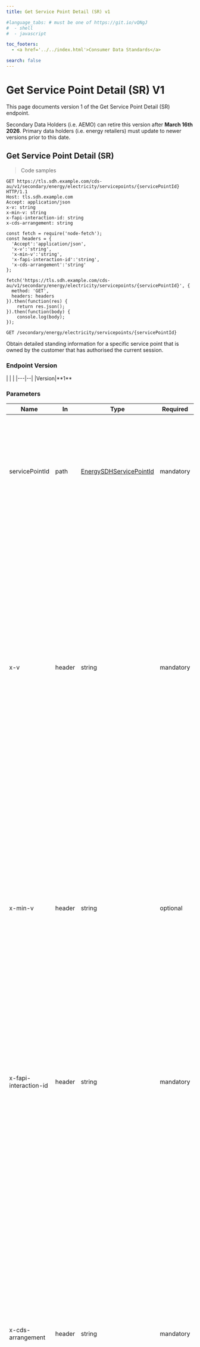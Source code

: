 ```yaml
---
title: Get Service Point Detail (SR) v1

#language_tabs: # must be one of https://git.io/vQNgJ
#  - shell
#  - javascript

toc_footers:
  - <a href='../../index.html'>Consumer Data Standards</a>

search: false
---
```


# Get Service Point Detail (SR) V1
This page documents version 1 of the Get Service Point Detail (SR) endpoint. 

Secondary Data Holders (i.e. AEMO) can retire this version after **March 16th 2026**. Primary data holders (i.e. energy retailers) must update to newer versions prior to this date.

## Get Service Point Detail (SR)

<p id="get-service-point-detail-sr" class="orig-anchor"></p>

> Code samples

```http
GET https://tls.sdh.example.com/cds-au/v1/secondary/energy/electricity/servicepoints/{servicePointId} HTTP/1.1
Host: tls.sdh.example.com
Accept: application/json
x-v: string
x-min-v: string
x-fapi-interaction-id: string
x-cds-arrangement: string
```

```javascript--nodejs
const fetch = require('node-fetch');
const headers = {
  'Accept':'application/json',
  'x-v':'string',
  'x-min-v':'string',
  'x-fapi-interaction-id':'string',
  'x-cds-arrangement':'string'
};

fetch('https://tls.sdh.example.com/cds-au/v1/secondary/energy/electricity/servicepoints/{servicePointId}', {
  method: 'GET',
  headers: headers
}).then(function(res) {
    return res.json();
}).then(function(body) {
    console.log(body);
});
```

`GET /secondary/energy/electricity/servicepoints/{servicePointId}`

Obtain detailed standing information for a specific service point that is owned by the customer that has authorised the current session.

<h3 id="cdr-energy-secondary-data-holder-api_get-service-point-detail-sr_endpoint-version">Endpoint Version</h3>
|   |  |
|---|--|
|Version|**1**

<h3 id="cdr-energy-secondary-data-holder-api_get-service-point-detail-sr_parameters">Parameters</h3>

|Name|In|Type|Required|Default|Description|
|---|---|---|---|---|---|
|servicePointId|path|[EnergySDHServicePointId](#schemacdr-energy-secondary-data-holder-apienergysdhservicepointid)|mandatory||The independent ID of the service point, known in the industry as the NMI. The _servicePointId_ will be replaced with NMI for all interactions between Data Holder and AEMO.|
|x-v|header|string|mandatory||Version of the API endpoint requested by the client. Must be set to a positive integer. The endpoint should respond with the highest supported version between [_x-min-v_](#request-headers) and [_x-v_](#request-headers). If the value of [_x-min-v_](#request-headers) is equal to or higher than the value of [_x-v_](#request-headers) then the [_x-min-v_](#request-headers) header should be treated as absent. If all versions requested are not supported then the endpoint **MUST** respond with a `406 Not Acceptable`. See [HTTP Headers](#request-headers).|
|x-min-v|header|string|optional||Minimum version of the API endpoint requested by the client. Must be set to a positive integer if provided. The endpoint should respond with the highest supported version between [_x-min-v_](#request-headers) and [_x-v_](#request-headers). If all versions requested are not supported then the endpoint **MUST** respond with a `406 Not Acceptable`.|
|x-fapi-interaction-id|header|string|mandatory||The _x-fapi-interaction-id_ header value provided by the Data Recipient. If not supplied by the Data Recipient, the primary Data Holder **MUST** create a unique **[[RFC4122]](#nref-RFC4122)** UUID value for the _x-fapi-interaction-id_ header.|
|x-cds-arrangement|header|string|mandatory||A unique string representing a consent arrangement between a Data Recipient Software Product and Data Holder for a given consumer. The identifier **MUST** be unique per customer according to the definition of customer in the CDR Federation section of this profile. The _x-cds-arrangement_ should contain the arrangement ID for the consent that the request is being made under and will be used for tracing and audit purposes. This field **MUST** be populated but AEMO **MUST NOT** seek to validate the consent associated with the arrangement.|

> Example responses

> 200 Response

```json
{
  "data": {
    "servicePointId": "string",
    "nationalMeteringId": "string",
    "servicePointClassification": "EXTERNAL_PROFILE",
    "servicePointStatus": "ACTIVE",
    "jurisdictionCode": "ALL",
    "isGenerator": false,
    "validFromDate": "string",
    "lastUpdateDateTime": "string",
    "consumerProfile": {
      "classification": "BUSINESS",
      "threshold": "LOW"
    },
    "distributionLossFactor": {
      "code": "string",
      "description": "string",
      "lossValue": "string"
    },
    "relatedParticipants": [
      {
        "party": "string",
        "role": "FRMP"
      }
    ],
    "location": {
      "addressUType": "paf",
      "simple": {
        "mailingName": "string",
        "addressLine1": "string",
        "addressLine2": "string",
        "addressLine3": "string",
        "postcode": "string",
        "city": "string",
        "state": "string",
        "country": "AUS"
      },
      "paf": {
        "dpid": "string",
        "thoroughfareNumber1": 0,
        "thoroughfareNumber1Suffix": "string",
        "thoroughfareNumber2": 0,
        "thoroughfareNumber2Suffix": "string",
        "flatUnitType": "string",
        "flatUnitNumber": "string",
        "floorLevelType": "string",
        "floorLevelNumber": "string",
        "lotNumber": "string",
        "buildingName1": "string",
        "buildingName2": "string",
        "streetName": "string",
        "streetType": "string",
        "streetSuffix": "string",
        "postalDeliveryType": "string",
        "postalDeliveryNumber": 0,
        "postalDeliveryNumberPrefix": "string",
        "postalDeliveryNumberSuffix": "string",
        "localityName": "string",
        "postcode": "string",
        "state": "string"
      }
    },
    "meters": [
      {
        "meterId": "string",
        "specifications": {
          "status": "CURRENT",
          "installationType": "BASIC",
          "manufacturer": "string",
          "model": "string",
          "readType": "string",
          "nextScheduledReadDate": "string"
        },
        "registers": [
          {
            "registerId": "string",
            "registerSuffix": "string",
            "averagedDailyLoad": 0,
            "registerConsumptionType": "INTERVAL",
            "networkTariffCode": "string",
            "unitOfMeasure": "string",
            "timeOfDay": "ALLDAY",
            "multiplier": 0,
            "controlledLoad": true,
            "consumptionType": "ACTUAL"
          }
        ]
      }
    ]
  },
  "links": {
    "self": "string"
  },
  "meta": {}
}
```

<h3 id="cdr-energy-secondary-data-holder-api_get-service-point-detail-sr_responses">Responses</h3>

|Status|Meaning|Description|Schema|
|---|---|---|---|
|200|[OK](https://tools.ietf.org/html/rfc7231#section-6.3.1)|Successful response|[EnergyServicePointDetailResponse](#schemacdr-energy-secondary-data-holder-apienergyservicepointdetailresponse)|
|400|[Bad Request](https://tools.ietf.org/html/rfc7231#section-6.5.1)|The following error codes **MUST** be supported:<br/><ul class="error-code-list"><li>[400 - Invalid Field](#error-400-field-invalid)</li><li>[400 - Missing Required Field](#error-400-field-missing)</li><li>[400 - Invalid Version](#error-400-header-invalid-version)</li></ul>|[ResponseErrorListV2](#schemacdr-energy-secondary-data-holder-apiresponseerrorlistv2)|
|404|[Not Found](https://tools.ietf.org/html/rfc7231#section-6.5.4)|The following error codes **MUST** be supported:<br/><ul class="error-code-list"><li>[404 - Unavailable Service Point](#error-404-unavailable-service-point)</li><li>[404 - Invalid Service Point](#error-404-invalid-service-point)</li></ul>|[ResponseErrorListV2](#schemacdr-energy-secondary-data-holder-apiresponseerrorlistv2)|
|406|[Not Acceptable](https://tools.ietf.org/html/rfc7231#section-6.5.6)|The following error codes **MUST** be supported:<br/><ul class="error-code-list"><li>[406 - Unsupported Version](#error-406-header-unsupported-version)</li></ul>|[ResponseErrorListV2](#schemacdr-energy-secondary-data-holder-apiresponseerrorlistv2)|

<h3 id="cdr-energy-secondary-data-holder-api_get-service-point-detail-sr_response-headers">Response Headers</h3>

|Status|Header|Type|Required|Description|
|---|---|---|---|---|
|200|x-v|string|mandatory|The [payload version](#response-headers) that the endpoint has responded with.|
|200|x-fapi-interaction-id|string|mandatory|An **[[RFC4122]](#nref-RFC4122)** UUID used as a correlation id. If provided, the data holder **MUST** play back this value in the _x-fapi-interaction-id_ response header. If not provided a **[[RFC4122]](#nref-RFC4122)** UUID value is required to be provided in the response header to track the interaction.|
|400|x-fapi-interaction-id|string|mandatory|An **[[RFC4122]](#nref-RFC4122)** UUID used as a correlation id. If provided, the data holder **MUST** play back this value in the _x-fapi-interaction-id_ response header. If not provided a **[[RFC4122]](#nref-RFC4122)** UUID value is required to be provided in the response header to track the interaction.|
|404|x-fapi-interaction-id|string|optional|An **[[RFC4122]](#nref-RFC4122)** UUID used as a correlation id. If provided, the data holder **MUST** play back this value in the _x-fapi-interaction-id_ response header. If not provided a **[[RFC4122]](#nref-RFC4122)** UUID value is required to be provided in the response header to track the interaction.|
|406|x-fapi-interaction-id|string|mandatory|An **[[RFC4122]](#nref-RFC4122)** UUID used as a correlation id. If provided, the data holder **MUST** play back this value in the _x-fapi-interaction-id_ response header. If not provided a **[[RFC4122]](#nref-RFC4122)** UUID value is required to be provided in the response header to track the interaction.|

  
    
      <aside class="success">
This operation may only be called by an Energy Retailer using the information security policies defined by AEMO.
</aside>


<h2 class="schema-heading" id="cdr-energy-api-schemas">Schemas</h2>

<h3 class="schema-toc" id="cdr-energy-secondary-data-holder-api_schemas_tocSenergysdhservicepointid">EnergySDHServicePointId</h3>
<p id="tocSenergysdhservicepointid" class="orig-anchor"></p>

<p>
  <a id="cdr-energy-secondary-data-holder-api_schema-base_energysdhservicepointid"></a>
  <a class="schema-anchor" id="schemacdr-energy-secondary-data-holder-apienergysdhservicepointid"></a>
</p>

```json
"string"
```

*The independent ID of the service point, known in the industry as the National Meter Identifier (NMI). Note that the _servicePointId_ will be replaced with NMI for all interactions between Data Holder and AEMO.*

<h3 id="cdr-energy-secondary-data-holder-api_energysdhservicepointid_properties">Properties</h3>

|Name|Type|Required|Default|Description|
|---|---|---|---|---|
|*anonymous*|[ASCIIString](#common-field-types)|mandatory||The independent ID of the service point, known in the industry as the National Meter Identifier (NMI). Note that the _servicePointId_ will be replaced with NMI for all interactions between Data Holder and AEMO.|

<h3 class="schema-toc" id="cdr-energy-secondary-data-holder-api_schemas_tocSenergyservicepointdetailresponse">EnergyServicePointDetailResponse</h3>
<p id="tocSenergyservicepointdetailresponse" class="orig-anchor"></p>

<p>
  <a id="cdr-energy-secondary-data-holder-api_schema-base_energyservicepointdetailresponse"></a>
  <a class="schema-anchor" id="schemacdr-energy-secondary-data-holder-apienergyservicepointdetailresponse"></a>
</p>

```json
{
  "data": {
    "servicePointId": "string",
    "nationalMeteringId": "string",
    "servicePointClassification": "EXTERNAL_PROFILE",
    "servicePointStatus": "ACTIVE",
    "jurisdictionCode": "ALL",
    "isGenerator": false,
    "validFromDate": "string",
    "lastUpdateDateTime": "string",
    "consumerProfile": {
      "classification": "BUSINESS",
      "threshold": "LOW"
    },
    "distributionLossFactor": {
      "code": "string",
      "description": "string",
      "lossValue": "string"
    },
    "relatedParticipants": [
      {
        "party": "string",
        "role": "FRMP"
      }
    ],
    "location": {
      "addressUType": "paf",
      "simple": {
        "mailingName": "string",
        "addressLine1": "string",
        "addressLine2": "string",
        "addressLine3": "string",
        "postcode": "string",
        "city": "string",
        "state": "string",
        "country": "AUS"
      },
      "paf": {
        "dpid": "string",
        "thoroughfareNumber1": 0,
        "thoroughfareNumber1Suffix": "string",
        "thoroughfareNumber2": 0,
        "thoroughfareNumber2Suffix": "string",
        "flatUnitType": "string",
        "flatUnitNumber": "string",
        "floorLevelType": "string",
        "floorLevelNumber": "string",
        "lotNumber": "string",
        "buildingName1": "string",
        "buildingName2": "string",
        "streetName": "string",
        "streetType": "string",
        "streetSuffix": "string",
        "postalDeliveryType": "string",
        "postalDeliveryNumber": 0,
        "postalDeliveryNumberPrefix": "string",
        "postalDeliveryNumberSuffix": "string",
        "localityName": "string",
        "postcode": "string",
        "state": "string"
      }
    },
    "meters": [
      {
        "meterId": "string",
        "specifications": {
          "status": "CURRENT",
          "installationType": "BASIC",
          "manufacturer": "string",
          "model": "string",
          "readType": "string",
          "nextScheduledReadDate": "string"
        },
        "registers": [
          {
            "registerId": "string",
            "registerSuffix": "string",
            "averagedDailyLoad": 0,
            "registerConsumptionType": "INTERVAL",
            "networkTariffCode": "string",
            "unitOfMeasure": "string",
            "timeOfDay": "ALLDAY",
            "multiplier": 0,
            "controlledLoad": true,
            "consumptionType": "ACTUAL"
          }
        ]
      }
    ]
  },
  "links": {
    "self": "string"
  },
  "meta": {}
}
```

<h3 id="cdr-energy-secondary-data-holder-api_energyservicepointdetailresponse_properties">Properties</h3>

|Name|Type|Required|Default|Description|
|---|---|---|---|---|
|data|[EnergyServicePointDetail](#schemacdr-energy-secondary-data-holder-apienergyservicepointdetail)|mandatory||none|
|links|[Links](#schemacdr-energy-secondary-data-holder-apilinks)|mandatory||none|
|meta|[Meta](#schemacdr-energy-secondary-data-holder-apimeta)|optional||none|

<h3 class="schema-toc" id="cdr-energy-secondary-data-holder-api_schemas_tocSenergyservicepointdetail">EnergyServicePointDetail</h3>
<p id="tocSenergyservicepointdetail" class="orig-anchor"></p>

<p>
  <a id="cdr-energy-secondary-data-holder-api_schema-base_energyservicepointdetail"></a>
  <a class="schema-anchor" id="schemacdr-energy-secondary-data-holder-apienergyservicepointdetail"></a>
</p>

```json
{
  "servicePointId": "string",
  "nationalMeteringId": "string",
  "servicePointClassification": "EXTERNAL_PROFILE",
  "servicePointStatus": "ACTIVE",
  "jurisdictionCode": "ALL",
  "isGenerator": false,
  "validFromDate": "string",
  "lastUpdateDateTime": "string",
  "consumerProfile": {
    "classification": "BUSINESS",
    "threshold": "LOW"
  },
  "distributionLossFactor": {
    "code": "string",
    "description": "string",
    "lossValue": "string"
  },
  "relatedParticipants": [
    {
      "party": "string",
      "role": "FRMP"
    }
  ],
  "location": {
    "addressUType": "paf",
    "simple": {
      "mailingName": "string",
      "addressLine1": "string",
      "addressLine2": "string",
      "addressLine3": "string",
      "postcode": "string",
      "city": "string",
      "state": "string",
      "country": "AUS"
    },
    "paf": {
      "dpid": "string",
      "thoroughfareNumber1": 0,
      "thoroughfareNumber1Suffix": "string",
      "thoroughfareNumber2": 0,
      "thoroughfareNumber2Suffix": "string",
      "flatUnitType": "string",
      "flatUnitNumber": "string",
      "floorLevelType": "string",
      "floorLevelNumber": "string",
      "lotNumber": "string",
      "buildingName1": "string",
      "buildingName2": "string",
      "streetName": "string",
      "streetType": "string",
      "streetSuffix": "string",
      "postalDeliveryType": "string",
      "postalDeliveryNumber": 0,
      "postalDeliveryNumberPrefix": "string",
      "postalDeliveryNumberSuffix": "string",
      "localityName": "string",
      "postcode": "string",
      "state": "string"
    }
  },
  "meters": [
    {
      "meterId": "string",
      "specifications": {
        "status": "CURRENT",
        "installationType": "BASIC",
        "manufacturer": "string",
        "model": "string",
        "readType": "string",
        "nextScheduledReadDate": "string"
      },
      "registers": [
        {
          "registerId": "string",
          "registerSuffix": "string",
          "averagedDailyLoad": 0,
          "registerConsumptionType": "INTERVAL",
          "networkTariffCode": "string",
          "unitOfMeasure": "string",
          "timeOfDay": "ALLDAY",
          "multiplier": 0,
          "controlledLoad": true,
          "consumptionType": "ACTUAL"
        }
      ]
    }
  ]
}
```

<h3 id="cdr-energy-secondary-data-holder-api_energyservicepointdetail_properties">Properties</h3>

*allOf*

|Name|Type|Required|Default|Description|
|---|---|---|---|---|
|*anonymous*|[EnergyServicePoint](#schemacdr-energy-secondary-data-holder-apienergyservicepoint)|mandatory||none|

*and*

|Name|Type|Required|Default|Description|
|---|---|---|---|---|
|*anonymous*|object|mandatory||none|
|» distributionLossFactor|object|mandatory||none|
|»» code|string|mandatory||A code used to identify data loss factor for the service point values. Refer to AEMO distribution loss factor documents for each financial year to interpret.|
|»» description|string|mandatory||Description of the data loss factor code and value.|
|»» lossValue|string|mandatory||The value associated with the loss factor code.|
|» relatedParticipants|[object]|mandatory||none|
|»» party|string|mandatory||The name of the party/organisation related to this service point.|
|»» role|[Enum](#common-field-types)|mandatory||The role performed by this participant in relation to the service point. Note the details of enumeration values below: <ul><li>`FRMP`: Financially Responsible Market Participant</li><li>`LNSP`: Local Network Service Provider or Embedded Network Manager for child connection points</li><li>`DRSP`: wholesale Demand Response and/or market ancillary Service Provider and note that where it is not relevant for a NMI it will not be included.</li></ul>|
|» location|[CommonPhysicalAddress](#schemacdr-energy-secondary-data-holder-apicommonphysicaladdress)|mandatory||Location of the servicepoint.|
|» meters|[object]|optional||The meters associated with the service point. This may be empty where there are no meters physically installed at the service point.|
|»» meterId|string|mandatory||The meter ID uniquely identifies a meter for a given service point. It is unique in the context of the service point. It is not globally unique.|
|»» specifications|object|mandatory||Technical characteristics of the meter.|
|»»» status|[Enum](#common-field-types)|mandatory||A code to denote the status of the meter. Note the details of enumeration values below: <ul><li>`CURRENT`: Applies when a meter is current and not disconnected</li><li>`DISCONNECTED`: Applies when a meter is present but has been remotely disconnected.</li></ul>|
|»»» installationType|[Enum](#common-field-types)|mandatory||The metering Installation type code indicates whether the metering installation has to be manually read. Note the details of enumeration values below: <ul><li>`BASIC`: Accumulation Meter – Type 6</li><li>`COMMS1`: Interval Meter with communications – Type 1</li><li>`COMMS2`: Interval Meter with communications – Type 2</li><li>`COMMS3`: Interval Meter with communications – Type 3</li><li>`COMMS4`: Interval Meter with communications – Type 4</li><li>`COMMS4C`: CT connected metering installation that meets the minimum services specifications</li><li>`COMMS4D`: Whole current metering installation that meets the minimum services specifications</li><li>`MRAM`: Small customer metering installation – Type 4A</li><li>`MRIM`: Manually Read Interval Meter – Type 5</li><li>`UMCP`: Unmetered Supply – Type 7</li><li>`VICAMI`: A relevant metering installation as defined in clause 9.9C of the NER</li><li>`NCONUML`: Non-contestable unmeter load - Introduced as part of Global Settlement.</li></ul>|
|»»» manufacturer|string|optional||Free text field to identify the manufacturer of the installed meter.|
|»»» model|string|optional||Free text field to identify the meter manufacturer's designation for the meter model.|
|»»» readType|string|optional||Code to denote the method and frequency of Meter Reading. The value is formatted as follows: <ul><li>First Character = Remote (`R`) or Manual (`M`)</li><li>Second Character = Mode: `T` = telephone, `W` = wireless, `P` = powerline, `I` = infra-red, `G` = galvanic, `V` = visual</li><li>Third Character = Frequency of Scheduled Meter Readings: `1` = Twelve times per year, `2` = Six times per year, `3` = Four times per year, `D` = Daily or weekly</li><li>Optional Fourth Character = to identify what interval length the meter is capable of reading. This includes five, 15 and 30 minute granularity as the following: `A` = 5 minute, `B` = 15 minute, `C` = 30 minute, `D` = Cannot convert to 5 minute (i.e. due to metering installation de-energised), `M` = Manually Read Accumulation Meter.</li></ul>For example, <ul><li>`MV3` = Manual, Visual, Quarterly</li><li>`MV3M` = Manual, Visual, Quarterly, Manually Read Accumulation Meter</li><li>`RWDC` = Remote, Wireless, Daily, 30 minutes interval.</li></ul>|
|»»» nextScheduledReadDate|[DateString](#common-field-types)|optional||This date is the next scheduled meter read date (NSRD) if a manual Meter Reading is required.|
|»» registers|[object]|optional||Usage data registers available from the meter. This may be empty where there are no meters physically installed at the service point.|
|»»» registerId|string|mandatory||Unique identifier of the register within this service point. Is not globally unique.|
|»»» registerSuffix|string|optional||Register suffix of the meter register where the meter reads are obtained.|
|»»» averagedDailyLoad|number|optional||The energy delivered through a connection point or metering point over an extended period normalised to a 'per day' basis (kWh). This value is calculated annually.|
|»»» registerConsumptionType|[Enum](#common-field-types)|mandatory||Indicates the consumption type of register.|
|»»» networkTariffCode|string|optional||The Network Tariff Code is a free text field containing a code supplied and published by the local network service provider.|
|»»» unitOfMeasure|string|optional||The unit of measure for data held in this register.|
|»»» timeOfDay|[Enum](#common-field-types)|optional||Code to identify the time validity of register contents.|
|»»» multiplier|number|optional||Multiplier required to take a register value and turn it into a value representing billable energy.|
|»»» controlledLoad|[Boolean](#common-field-types)|optional||Indicates whether the energy recorded by this register is created under a Controlled Load regime.|
|»»» consumptionType|[Enum](#common-field-types)|optional||Actual/Subtractive Indicator. Note the details of enumeration values below: <ul><li>`ACTUAL`: implies volume of energy actually metered between two dates</li><li>`CUMULATIVE`: indicates a meter reading for a specific date. A second Meter Reading is required to determine the consumption between those two Meter Reading dates.</li></ul>|

<h4 id="cdr-energy-secondary-data-holder-api_energyservicepointdetail_enumerated-values-main">Enumerated Values</h4>

|Property|Value|
|---|---|
|role|FRMP|
|role|LNSP|
|role|DRSP|
|status|CURRENT|
|status|DISCONNECTED|
|installationType|BASIC|
|installationType|COMMS1|
|installationType|COMMS2|
|installationType|COMMS3|
|installationType|COMMS4|
|installationType|COMMS4C|
|installationType|COMMS4D|
|installationType|MRAM|
|installationType|MRIM|
|installationType|PROF|
|installationType|SAMPLE|
|installationType|UMCP|
|installationType|VICAMI|
|installationType|NCOLNUML|
|registerConsumptionType|INTERVAL|
|registerConsumptionType|BASIC|
|registerConsumptionType|PROFILE_DATA|
|registerConsumptionType|ACTIVE_IMPORT|
|registerConsumptionType|ACTIVE|
|registerConsumptionType|REACTIVE_IMPORT|
|registerConsumptionType|REACTIVE|
|timeOfDay|ALLDAY|
|timeOfDay|INTERVAL|
|timeOfDay|PEAK|
|timeOfDay|BUSINESS|
|timeOfDay|SHOULDER|
|timeOfDay|EVENING|
|timeOfDay|OFFPEAK|
|timeOfDay|CONTROLLED|
|timeOfDay|DEMAND|
|consumptionType|ACTUAL|
|consumptionType|CUMULATIVE|

<h3 class="schema-toc" id="cdr-energy-secondary-data-holder-api_schemas_tocSenergyservicepoint">EnergyServicePoint</h3>
<p id="tocSenergyservicepoint" class="orig-anchor"></p>

<p>
  <a id="cdr-energy-secondary-data-holder-api_schema-base_energyservicepoint"></a>
  <a class="schema-anchor" id="schemacdr-energy-secondary-data-holder-apienergyservicepoint"></a>
</p>

```json
{
  "servicePointId": "string",
  "nationalMeteringId": "string",
  "servicePointClassification": "EXTERNAL_PROFILE",
  "servicePointStatus": "ACTIVE",
  "jurisdictionCode": "ALL",
  "isGenerator": false,
  "validFromDate": "string",
  "lastUpdateDateTime": "string",
  "consumerProfile": {
    "classification": "BUSINESS",
    "threshold": "LOW"
  }
}
```

<h3 id="cdr-energy-secondary-data-holder-api_energyservicepoint_properties">Properties</h3>

|Name|Type|Required|Default|Description|
|---|---|---|---|---|
|servicePointId|[EnergySDHServicePointId](#schemacdr-energy-secondary-data-holder-apienergysdhservicepointid)|mandatory||The independent ID of the service point, known in the industry as the National Meter Identifier (NMI). Note that the _servicePointId_ will be replaced with NMI for all interactions between Data Holder and AEMO.|
|nationalMeteringId|string|mandatory||The independent ID of the service point, known in the industry as the NMI.|
|servicePointClassification|[Enum](#common-field-types)|mandatory||The classification of the service point as defined in MSATS procedures.|
|servicePointStatus|[Enum](#common-field-types)|mandatory||Code used to indicate the status of the service point. Note the details for the enumeration values below: <ul><li>`ACTIVE`: An active, energised, service point</li><li>`DE_ENERGISED`: The service point exists but is deenergised</li><li>`EXTINCT`: The service point has been permanently decommissioned</li><li>`GREENFIELD`: Applies to a service point that has never been energised</li><li>`OFF_MARKET`: Applies when the service point is no longer settled in the NEM.</li></ul>|
|jurisdictionCode|[Enum](#common-field-types)|mandatory||Jurisdiction code to which the service point belongs. This code defines the jurisdictional rules which apply to the service point. Note the details of enumeration values below: <ul><li>`ALL`: All Jurisdictions</li><li>`ACT`: Australian Capital Territory</li><li>`NEM`: National Electricity Market</li><li>`NSW`: New South Wales</li><li>`QLD`: Queensland</li><li>`SA`: South Australia</li><li>`TAS`: Tasmania</li><li>`VIC`: Victoria.</li></ul>|
|isGenerator|[Boolean](#common-field-types)|optional|`false`|This flag determines whether the energy at this connection point is to be treated as consumer load or as a generating unit (this may include generator auxiliary loads). If absent defaults to `false`. <br>**Note:** Only applicable for scheduled or semischeduled generators, does not indicate on site generation by consumer.|
|validFromDate|[DateString](#common-field-types)|mandatory||The latest start date from which the constituent data sets of this service point became valid.|
|lastUpdateDateTime|[DateTimeString](#common-field-types)|mandatory||The date and time that the information for this service point was modified.|
|consumerProfile|object|optional||none|
|» classification|[Enum](#common-field-types)|optional||A code that defines the consumer class as defined in the National Energy Retail Regulations, or in overriding Jurisdictional instruments.|
|» threshold|[Enum](#common-field-types)|optional||A code that defines the consumption threshold as defined in the National Energy Retail Regulations, or in overriding Jurisdictional instruments. Note the details of enumeration values below: <ul><li>`LOW`: Consumption is less than the 'lower consumption threshold' as defined in the National Energy Retail Regulations</li><li>`MEDIUM`: Consumption is equal to or greater than the 'lower consumption threshold', but less than the 'upper consumption threshold', as defined in the National Energy Retail Regulations</li><li>`HIGH`: Consumption is equal to or greater than the 'upper consumption threshold' as defined in the National Energy Retail Regulations.</li></ul>|

<h4 id="cdr-energy-secondary-data-holder-api_energyservicepoint_enumerated-values-main">Enumerated Values</h4>

|Property|Value|
|---|---|
|servicePointClassification|EXTERNAL_PROFILE|
|servicePointClassification|GENERATOR|
|servicePointClassification|LARGE|
|servicePointClassification|SMALL|
|servicePointClassification|WHOLESALE|
|servicePointClassification|NON_CONTEST_UNMETERED_LOAD|
|servicePointClassification|NON_REGISTERED_EMBEDDED_GENERATOR|
|servicePointClassification|DISTRIBUTION_WHOLESALE|
|servicePointStatus|ACTIVE|
|servicePointStatus|DE_ENERGISED|
|servicePointStatus|EXTINCT|
|servicePointStatus|GREENFIELD|
|servicePointStatus|OFF_MARKET|
|jurisdictionCode|ALL|
|jurisdictionCode|ACT|
|jurisdictionCode|NEM|
|jurisdictionCode|NSW|
|jurisdictionCode|QLD|
|jurisdictionCode|SA|
|jurisdictionCode|TAS|
|jurisdictionCode|VIC|
|classification|BUSINESS|
|classification|RESIDENTIAL|
|threshold|LOW|
|threshold|MEDIUM|
|threshold|HIGH|

<h3 class="schema-toc" id="cdr-energy-secondary-data-holder-api_schemas_tocScommonphysicaladdress">CommonPhysicalAddress</h3>
<p id="tocScommonphysicaladdress" class="orig-anchor"></p>

<p>
  <a id="cdr-energy-secondary-data-holder-api_schema-base_commonphysicaladdress"></a>
  <a class="schema-anchor" id="schemacdr-energy-secondary-data-holder-apicommonphysicaladdress"></a>
</p>

```json
{
  "addressUType": "paf",
  "simple": {
    "mailingName": "string",
    "addressLine1": "string",
    "addressLine2": "string",
    "addressLine3": "string",
    "postcode": "string",
    "city": "string",
    "state": "string",
    "country": "AUS"
  },
  "paf": {
    "dpid": "string",
    "thoroughfareNumber1": 0,
    "thoroughfareNumber1Suffix": "string",
    "thoroughfareNumber2": 0,
    "thoroughfareNumber2Suffix": "string",
    "flatUnitType": "string",
    "flatUnitNumber": "string",
    "floorLevelType": "string",
    "floorLevelNumber": "string",
    "lotNumber": "string",
    "buildingName1": "string",
    "buildingName2": "string",
    "streetName": "string",
    "streetType": "string",
    "streetSuffix": "string",
    "postalDeliveryType": "string",
    "postalDeliveryNumber": 0,
    "postalDeliveryNumberPrefix": "string",
    "postalDeliveryNumberSuffix": "string",
    "localityName": "string",
    "postcode": "string",
    "state": "string"
  }
}
```

<h3 id="cdr-energy-secondary-data-holder-api_commonphysicaladdress_properties">Properties</h3>

|Name|Type|Required|Default|Description|
|---|---|---|---|---|
|addressUType|[Enum](#common-field-types)|mandatory||The type of address object present.|
|simple|[CommonSimpleAddress](#schemacdr-energy-secondary-data-holder-apicommonsimpleaddress)|conditional||Required if _addressUType_ is set to `simple`.|
|paf|[CommonPAFAddress](#schemacdr-energy-secondary-data-holder-apicommonpafaddress)|conditional||Australian address formatted according to the file format defined by the [PAF file format](https://auspost.com.au/content/dam/auspost_corp/media/documents/australia-post-data-guide.pdf). Required if _addressUType_ is set to `paf`.|

<h4 id="cdr-energy-secondary-data-holder-api_commonphysicaladdress_enumerated-values-main">Enumerated Values</h4>

|Property|Value|
|---|---|
|addressUType|paf|
|addressUType|simple|

<h3 class="schema-toc" id="cdr-energy-secondary-data-holder-api_schemas_tocScommonsimpleaddress">CommonSimpleAddress</h3>
<p id="tocScommonsimpleaddress" class="orig-anchor"></p>

<p>
  <a id="cdr-energy-secondary-data-holder-api_schema-base_commonsimpleaddress"></a>
  <a class="schema-anchor" id="schemacdr-energy-secondary-data-holder-apicommonsimpleaddress"></a>
</p>

```json
{
  "mailingName": "string",
  "addressLine1": "string",
  "addressLine2": "string",
  "addressLine3": "string",
  "postcode": "string",
  "city": "string",
  "state": "string",
  "country": "AUS"
}
```

*Required if _addressUType_ is set to `simple`.*

<h3 id="cdr-energy-secondary-data-holder-api_commonsimpleaddress_properties">Properties</h3>

|Name|Type|Required|Default|Description|
|---|---|---|---|---|
|mailingName|string|optional||Name of the individual or business formatted for inclusion in an address used for physical mail.|
|addressLine1|string|mandatory||First line of the standard address object.|
|addressLine2|string|optional||Second line of the standard address object.|
|addressLine3|string|optional||Third line of the standard address object.|
|postcode|string|conditional||Mandatory for Australian addresses.|
|city|string|mandatory||Name of the city or locality.|
|state|string|mandatory||Free text if the country is not Australia. If country is Australia then must be one of the values defined by the [State Type Abbreviation](https://auspost.com.au/content/dam/auspost_corp/media/documents/australia-post-data-guide.pdf) in the PAF file format. `NSW`, `QLD`, `VIC`, `NT`, `WA`, `SA`, `TAS`, `ACT`, `AAT`.|
|country|[ExternalRef](#common-field-types)|optional|`AUS`|A valid [ISO 3166 Alpha-3](https://www.iso.org/iso-3166-country-codes.html) country code. Australia (`AUS`) is assumed if country is not present.|

<h3 class="schema-toc" id="cdr-energy-secondary-data-holder-api_schemas_tocScommonpafaddress">CommonPAFAddress</h3>
<p id="tocScommonpafaddress" class="orig-anchor"></p>

<p>
  <a id="cdr-energy-secondary-data-holder-api_schema-base_commonpafaddress"></a>
  <a class="schema-anchor" id="schemacdr-energy-secondary-data-holder-apicommonpafaddress"></a>
</p>

```json
{
  "dpid": "string",
  "thoroughfareNumber1": 0,
  "thoroughfareNumber1Suffix": "string",
  "thoroughfareNumber2": 0,
  "thoroughfareNumber2Suffix": "string",
  "flatUnitType": "string",
  "flatUnitNumber": "string",
  "floorLevelType": "string",
  "floorLevelNumber": "string",
  "lotNumber": "string",
  "buildingName1": "string",
  "buildingName2": "string",
  "streetName": "string",
  "streetType": "string",
  "streetSuffix": "string",
  "postalDeliveryType": "string",
  "postalDeliveryNumber": 0,
  "postalDeliveryNumberPrefix": "string",
  "postalDeliveryNumberSuffix": "string",
  "localityName": "string",
  "postcode": "string",
  "state": "string"
}
```

*Australian address formatted according to the file format defined by the [PAF file format](https://auspost.com.au/content/dam/auspost_corp/media/documents/australia-post-data-guide.pdf). Required if _addressUType_ is set to `paf`.*

<h3 id="cdr-energy-secondary-data-holder-api_commonpafaddress_properties">Properties</h3>

|Name|Type|Required|Default|Description|
|---|---|---|---|---|
|dpid|string|optional||Unique identifier for an address as defined by Australia Post. Also known as Delivery Point Identifier.|
|thoroughfareNumber1|[PositiveInteger](#common-field-types)|optional||Thoroughfare number for a property (first number in a property ranged address).|
|thoroughfareNumber1Suffix|string|optional||Suffix for the thoroughfare number. Only relevant if _thoroughfareNumber1_ is populated.|
|thoroughfareNumber2|[PositiveInteger](#common-field-types)|optional||Second thoroughfare number (only used if the property has a ranged address e.g., 23-25).|
|thoroughfareNumber2Suffix|string|optional||Suffix for the second thoroughfare number. Only relevant if _thoroughfareNumber2_ is populated.|
|flatUnitType|string|optional||Type of flat or unit for the address.|
|flatUnitNumber|string|optional||Unit number (including suffix, if applicable).|
|floorLevelType|string|optional||Type of floor or level for the address.|
|floorLevelNumber|string|optional||Floor or level number (including alpha characters).|
|lotNumber|string|optional||Allotment number for the address.|
|buildingName1|string|optional||Building/Property name 1.|
|buildingName2|string|optional||Building/Property name 2.|
|streetName|string|optional||The name of the street.|
|streetType|string|optional||The street type. Valid enumeration defined by Australia Post PAF code file.|
|streetSuffix|string|optional||The street type suffix. Valid enumeration defined by Australia Post PAF code file.|
|postalDeliveryType|string|optional||Postal delivery type. (e.g., PO BOX). Valid enumeration defined by Australia Post PAF code file.|
|postalDeliveryNumber|[PositiveInteger](#common-field-types)|optional||Postal delivery number if the address is a postal delivery type.|
|postalDeliveryNumberPrefix|string|optional||Postal delivery number prefix related to the postal delivery number.|
|postalDeliveryNumberSuffix|string|optional||Postal delivery number suffix related to the postal delivery number.|
|localityName|string|mandatory||Full name of locality.|
|postcode|string|mandatory||Postcode for the locality.|
|state|string|mandatory||State in which the address belongs. Valid enumeration defined by Australia Post PAF code file [State Type Abbreviation](https://auspost.com.au/content/dam/auspost_corp/media/documents/australia-post-data-guide.pdf). `NSW`, `QLD`, `VIC`, `NT`, `WA`, `SA`, `TAS`, `ACT`, `AAT`.|

<h3 class="schema-toc" id="cdr-energy-secondary-data-holder-api_schemas_tocSresponseerrorlistv2">ResponseErrorListV2</h3>
<p id="tocSresponseerrorlistv2" class="orig-anchor"></p>

<p>
  <a id="cdr-energy-secondary-data-holder-api_schema-base_responseerrorlist"></a>
  <a class="schema-anchor" id="schemacdr-energy-secondary-data-holder-apiresponseerrorlistv2"></a>
</p>

```json
{
  "errors": [
    {
      "code": "string",
      "title": "string",
      "detail": "string",
      "meta": {
        "urn": "string"
      }
    }
  ]
}
```

<h3 id="cdr-energy-secondary-data-holder-api_responseerrorlistv2_properties">Properties</h3>

|Name|Type|Required|Default|Description|
|---|---|---|---|---|
|errors|[[ErrorV2](#schemacdr-energy-secondary-data-holder-apierrorv2)]|mandatory||List of errors.|

<h3 class="schema-toc" id="cdr-energy-secondary-data-holder-api_schemas_tocSerrorv2">ErrorV2</h3>
<p id="tocSerrorv2" class="orig-anchor"></p>

<p>
  <a id="cdr-energy-secondary-data-holder-api_schema-base_error"></a>
  <a class="schema-anchor" id="schemacdr-energy-secondary-data-holder-apierrorv2"></a>
</p>

```json
{
  "code": "string",
  "title": "string",
  "detail": "string",
  "meta": {
    "urn": "string"
  }
}
```

<h3 id="cdr-energy-secondary-data-holder-api_errorv2_properties">Properties</h3>

|Name|Type|Required|Default|Description|
|---|---|---|---|---|
|code|string|mandatory||The code of the error encountered. Where the error is specific to the respondent, an application-specific error code, expressed as a string value. If the error is application-specific, the URN code that the specific error extends must be provided in the _meta_ object. Otherwise, the value is the error code URN.|
|title|string|mandatory||A short, human-readable summary of the problem that **MUST NOT** change from occurrence to occurrence of the problem represented by the error code.|
|detail|string|mandatory||A human-readable explanation specific to this occurrence of the problem.|
|meta|object|conditional||Additional data for customised error codes.|
|» urn|string|conditional||The CDR error code URN which the application-specific error code extends. Mandatory if the error _code_ is an application-specific error rather than a standardised error code.|

<h3 class="schema-toc" id="cdr-energy-secondary-data-holder-api_schemas_tocSlinkspaginated">LinksPaginated</h3>
<p id="tocSlinkspaginated" class="orig-anchor"></p>

<p>
  <a id="cdr-energy-secondary-data-holder-api_schema-base_linkspaginated"></a>
  <a class="schema-anchor" id="schemacdr-energy-secondary-data-holder-apilinkspaginated"></a>
</p>

```json
{
  "self": "string",
  "first": "string",
  "prev": "string",
  "next": "string",
  "last": "string"
}
```

<h3 id="cdr-energy-secondary-data-holder-api_linkspaginated_properties">Properties</h3>

|Name|Type|Required|Default|Description|
|---|---|---|---|---|
|self|[URIString](#common-field-types)|mandatory||Fully qualified link that generated the current response document.|
|first|[URIString](#common-field-types)|conditional||URI to the first page of this set. Mandatory if this response is not the first page.|
|prev|[URIString](#common-field-types)|conditional||URI to the previous page of this set. Mandatory if this response is not the first page.|
|next|[URIString](#common-field-types)|conditional||URI to the next page of this set. Mandatory if this response is not the last page.|
|last|[URIString](#common-field-types)|conditional||URI to the last page of this set. Mandatory if this response is not the last page.|

<h3 class="schema-toc" id="cdr-energy-secondary-data-holder-api_schemas_tocSmetapaginated">MetaPaginated</h3>
<p id="tocSmetapaginated" class="orig-anchor"></p>

<p>
  <a id="cdr-energy-secondary-data-holder-api_schema-base_metapaginated"></a>
  <a class="schema-anchor" id="schemacdr-energy-secondary-data-holder-apimetapaginated"></a>
</p>

```json
{
  "totalRecords": 0,
  "totalPages": 0
}
```

<h3 id="cdr-energy-secondary-data-holder-api_metapaginated_properties">Properties</h3>

|Name|Type|Required|Default|Description|
|---|---|---|---|---|
|totalRecords|[NaturalNumber](#common-field-types)|mandatory||The total number of records in the full set. See [pagination](#pagination).|
|totalPages|[NaturalNumber](#common-field-types)|mandatory||The total number of pages in the full set. See [pagination](#pagination).|